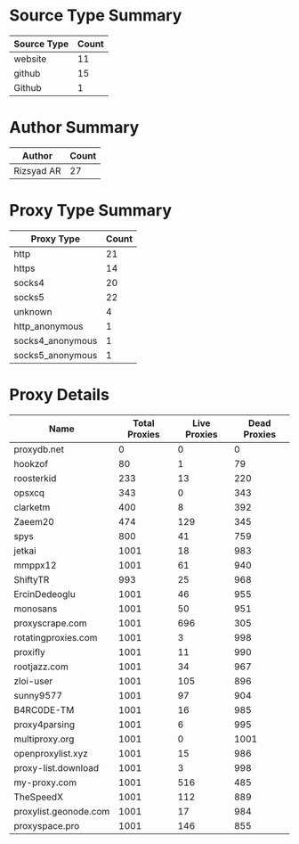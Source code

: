 # Source Type Summary

| Source Type | Count |
|-------------|-------|
| website | 11 |
| github | 15 |
| Github | 1 |


# Author Summary

| Author | Count |
|--------|-------|
| Rizsyad AR | 27 |


# Proxy Type Summary

| Proxy Type | Count |
|------------|-------|
| http | 21 |
| https | 14 |
| socks4 | 20 |
| socks5 | 22 |
| unknown | 4 |
| http_anonymous | 1 |
| socks4_anonymous | 1 |
| socks5_anonymous | 1 |


# Proxy Details

| Name | Total Proxies | Live Proxies | Dead Proxies |
|------|---------------|--------------|---------------|
| proxydb.net | 0 | 0 | 0 |
| hookzof | 80 | 1 | 79 |
| roosterkid | 233 | 13 | 220 |
| opsxcq | 343 | 0 | 343 |
| clarketm | 400 | 8 | 392 |
| Zaeem20 | 474 | 129 | 345 |
| spys | 800 | 41 | 759 |
| jetkai | 1001 | 18 | 983 |
| mmppx12 | 1001 | 61 | 940 |
| ShiftyTR | 993 | 25 | 968 |
| ErcinDedeoglu | 1001 | 46 | 955 |
| monosans | 1001 | 50 | 951 |
| proxyscrape.com | 1001 | 696 | 305 |
| rotatingproxies.com | 1001 | 3 | 998 |
| proxifly | 1001 | 11 | 990 |
| rootjazz.com | 1001 | 34 | 967 |
| zloi-user | 1001 | 105 | 896 |
| sunny9577 | 1001 | 97 | 904 |
| B4RC0DE-TM | 1001 | 16 | 985 |
| proxy4parsing | 1001 | 6 | 995 |
| multiproxy.org | 1001 | 0 | 1001 |
| openproxylist.xyz | 1001 | 15 | 986 |
| proxy-list.download | 1001 | 3 | 998 |
| my-proxy.com | 1001 | 516 | 485 |
| TheSpeedX | 1001 | 112 | 889 |
| proxylist.geonode.com | 1001 | 17 | 984 |
| proxyspace.pro | 1001 | 146 | 855 |
